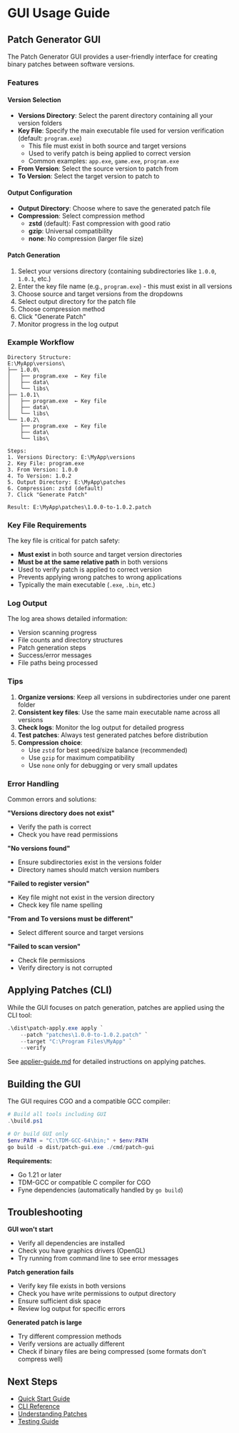 # GUI Usage Guide

## Patch Generator GUI

The Patch Generator GUI provides a user-friendly interface for creating binary patches between software versions.

### Features

#### Version Selection
- **Versions Directory**: Select the parent directory containing all your version folders
- **Key File**: Specify the main executable file used for version verification (default: `program.exe`)
  - This file must exist in both source and target versions
  - Used to verify patch is being applied to correct version
  - Common examples: `app.exe`, `game.exe`, `program.exe`
- **From Version**: Select the source version to patch from
- **To Version**: Select the target version to patch to

#### Output Configuration
- **Output Directory**: Choose where to save the generated patch file
- **Compression**: Select compression method
  - **zstd** (default): Fast compression with good ratio
  - **gzip**: Universal compatibility
  - **none**: No compression (larger file size)

#### Patch Generation
1. Select your versions directory (containing subdirectories like `1.0.0`, `1.0.1`, etc.)
2. Enter the key file name (e.g., `program.exe`) - this must exist in all versions
3. Choose source and target versions from the dropdowns
4. Select output directory for the patch file
5. Choose compression method
6. Click "Generate Patch"
7. Monitor progress in the log output

### Example Workflow

```
Directory Structure:
E:\MyApp\versions\
├── 1.0.0\
│   ├── program.exe  ← Key file
│   ├── data\
│   └── libs\
├── 1.0.1\
│   ├── program.exe  ← Key file
│   ├── data\
│   └── libs\
└── 1.0.2\
    ├── program.exe  ← Key file
    ├── data\
    └── libs\

Steps:
1. Versions Directory: E:\MyApp\versions
2. Key File: program.exe
3. From Version: 1.0.0
4. To Version: 1.0.2
5. Output Directory: E:\MyApp\patches
6. Compression: zstd (default)
7. Click "Generate Patch"

Result: E:\MyApp\patches\1.0.0-to-1.0.2.patch
```

### Key File Requirements

The key file is critical for patch safety:
- **Must exist** in both source and target version directories
- **Must be at the same relative path** in both versions
- Used to verify patch is applied to correct version
- Prevents applying wrong patches to wrong applications
- Typically the main executable (`.exe`, `.bin`, etc.)

### Log Output

The log area shows detailed information:
- Version scanning progress
- File counts and directory structures
- Patch generation steps
- Success/error messages
- File paths being processed

### Tips

1. **Organize versions**: Keep all versions in subdirectories under one parent folder
2. **Consistent key files**: Use the same main executable name across all versions
3. **Check logs**: Monitor the log output for detailed progress
4. **Test patches**: Always test generated patches before distribution
5. **Compression choice**: 
   - Use `zstd` for best speed/size balance (recommended)
   - Use `gzip` for maximum compatibility
   - Use `none` only for debugging or very small updates

### Error Handling

Common errors and solutions:

**"Versions directory does not exist"**
- Verify the path is correct
- Check you have read permissions

**"No versions found"**
- Ensure subdirectories exist in the versions folder
- Directory names should match version numbers

**"Failed to register version"**
- Key file might not exist in the version directory
- Check key file name spelling

**"From and To versions must be different"**
- Select different source and target versions

**"Failed to scan version"**
- Check file permissions
- Verify directory is not corrupted

## Applying Patches (CLI)

While the GUI focuses on patch generation, patches are applied using the CLI tool:

```powershell
.\dist\patch-apply.exe apply `
    --patch "patches\1.0.0-to-1.0.2.patch" `
    --target "C:\Program Files\MyApp" `
    --verify
```

See [applier-guide.md](applier-guide.md) for detailed instructions on applying patches.

## Building the GUI

The GUI requires CGO and a compatible GCC compiler:

```powershell
# Build all tools including GUI
.\build.ps1

# Or build GUI only
$env:PATH = "C:\TDM-GCC-64\bin;" + $env:PATH
go build -o dist/patch-gui.exe ./cmd/patch-gui
```

**Requirements:**
- Go 1.21 or later
- TDM-GCC or compatible C compiler for CGO
- Fyne dependencies (automatically handled by `go build`)

## Troubleshooting

**GUI won't start**
- Verify all dependencies are installed
- Check you have graphics drivers (OpenGL)
- Try running from command line to see error messages

**Patch generation fails**
- Verify key file exists in both versions
- Check you have write permissions to output directory
- Ensure sufficient disk space
- Review log output for specific errors

**Generated patch is large**
- Try different compression methods
- Verify versions are actually different
- Check if binary files are being compressed (some formats don't compress well)

## Next Steps

- [Quick Start Guide](quick-start.md)
- [CLI Reference](cli-reference.md)
- [Understanding Patches](how-it-works.md)
- [Testing Guide](testing-guide.md)
